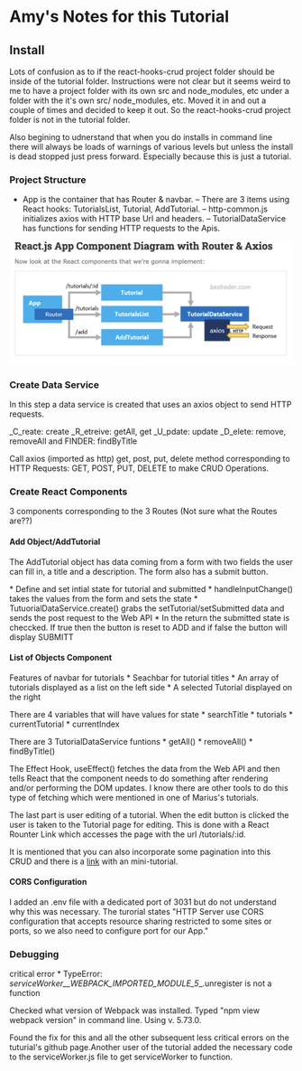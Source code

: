 # Amy's Notes for this Tutorial

## Install
Lots of confusion as to if the react-hooks-crud project folder should be inside of the tutorial folder. Instructions were not clear but it seems weird to me to have a project folder with its own src and node_modules, etc under a folder with the it's own src/ node_modules, etc. Moved it in and out a couple of times and decided to keep it out. So the react-hooks-crud project folder is not in the tutorial folder. 

Also begining to udnerstand that when you do installs in command line there will always be loads of warnings of various levels but unless the install is dead stopped just press forward. Especially because this is just a tutorial.

### Project Structure

- App is the container that has Router & navbar.
– There are 3 items using React hooks: TutorialsList, Tutorial, AddTutorial.
– http-common.js initializes axios with HTTP base Url and headers.
– TutorialDataService has functions for sending HTTP requests to the Apis.

![Component Diagram](component-diagram.png)


### Create Data Service
In this step a data service is created that uses an axios object to send HTTP requests.

_C_reate: create
_R_etreive: getAll, get
_U_pdate: update
_D_elete: remove, removeAll
and 
FINDER: findByTitle

Call axios (imported as http) get, post, put, delete method corresponding to HTTP Requests: GET, POST, PUT, DELETE to make CRUD Operations.

### Create React Components
3 components corresponding to the 3 Routes (Not sure what the Routes are??)

#### Add Object/AddTutorial
The AddTutorial object has data coming from a form with two fields the user can fill in, a title and a description. The form also has a submit button. 

\* Define and set intial state for tutorial and submitted
\* handleInputChange() takes the values from the form and sets the state
\* TutuorialDataService.create() grabs the setTutorial/setSubmitted data and sends the post request to the Web API
\* In the return the submitted state is checcked. If true then the button is reset to ADD and if false the button will display SUBMITT

#### List of Objects Component

Features of navbar for tutorials
\* Seachbar for tutorial titles
\* An array of tutorials displayed as a list on the left side 
\* A selected Tutorial displayed on the right

There are 4 variables that will have values for state
\* searchTitle
\* tutorials
\* currentTutorial
\* currentIndex

There are 3 TutorialDataService funtions
\* getAll()
\* removeAll()
\* findByTitle()

The Effect Hook, useEffect() fetches the data from the Web API and then tells React that the component needs to do something after rendering and/or performing the DOM updates. I know there are other tools to do this type of fetching which were mentioned in one of Marius's tutorials.

The last part is user editing of a tutorial. When the edit button is clicked the user is taken to the Tutorial page for editing. This is done with a React Rounter Link which accesses the page with the url /tutorials/:id. 

It is mentioned that you can also incorporate some pagination into this CRUD and there is a [link](https://www.bezkoder.com/react-pagination-hooks/) with an mini-tutorial. 



#### CORS Configuration
I added an .env file with a dedicated port of 3031 but do not understand why this was necessary. The turorial states "HTTP Server use CORS configuration that accepts resource sharing restricted to some sites or ports, so we also need to configure port for our App."

### Debugging
critical error
\*  TypeError: _serviceWorker__WEBPACK_IMPORTED_MODULE_5__.unregister is not a function

Checked what version of Webpack was installed. Typed "npm view webpack version" in command line. Using v. 5.73.0.

Found the fix for this and all the other subsequent less critical errors on the tuturial's github page.Another user of the tutorial added the necessary code to the serviceWorker.js file to get serviceWorker to function. 















